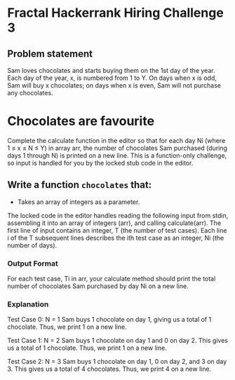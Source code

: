 # Fractal Hackerrank Hiring Challenge 3


## Problem statement

Sam loves chocolates and starts buying them on the 1st day of the year. Each day of the year, x, is numbered from 1 to Y. On days when x is odd, Sam will buy x chocolates; on days when x is even, Sam will not purchase any chocolates.
 
 # Chocolates are favourite
Complete the calculate function in the editor
so that for each day Ni (where 1 ≤ x ≤ N ≤ Y) in array arr, the number of chocolates 
Sam purchased (during days 1 through N) is printed on a new line. 
This is a function-only challenge, so input is handled for you by the locked stub code in the editor.

## Write a function `chocolates` that:

- Takes an array of integers as a parameter.


The locked code in the editor handles reading the following input from stdin, assembling it into an array of integers (arr), and calling calculate(arr).
The first line of input contains an integer, T (the number of test cases). Each line i of the T subsequent lines describes the ith test case as an integer, Ni (the number of days).


### Output Format
For each test case, Ti in arr, your calculate method should print the total number of chocolates Sam purchased by day Ni on a new line.

### Explanation
Test Case 0: N = 1
Sam buys 1 chocolate on day 1, giving us a total of 1 chocolate. Thus, we print 1 on a new line.
 
Test Case 1: N = 2
Sam buys 1 chocolate on day 1 and 0 on day 2. This gives us a total of 1 chocolate. Thus, we print 1 on a new line.
 
Test Case 2: N = 3
Sam buys 1 chocolate on day 1, 0 on day 2, and 3 on day 3. This gives us a total of 4 chocolates. Thus, we print 4 on a new line.
